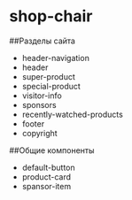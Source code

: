 # shop-chair

##Разделы сайта
* header-navigation
* header
* super-product
* special-product
* visitor-info
* sponsors
* recently-watched-products
* footer
* copyright

##Общие компоненты
* default-button
* product-card
* spansor-item
